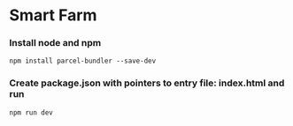 # Smart Farm

### Install node and npm<br>
`npm install parcel-bundler --save-dev`

### Create package.json with pointers to entry file: index.html and run<br>
`npm run dev`
